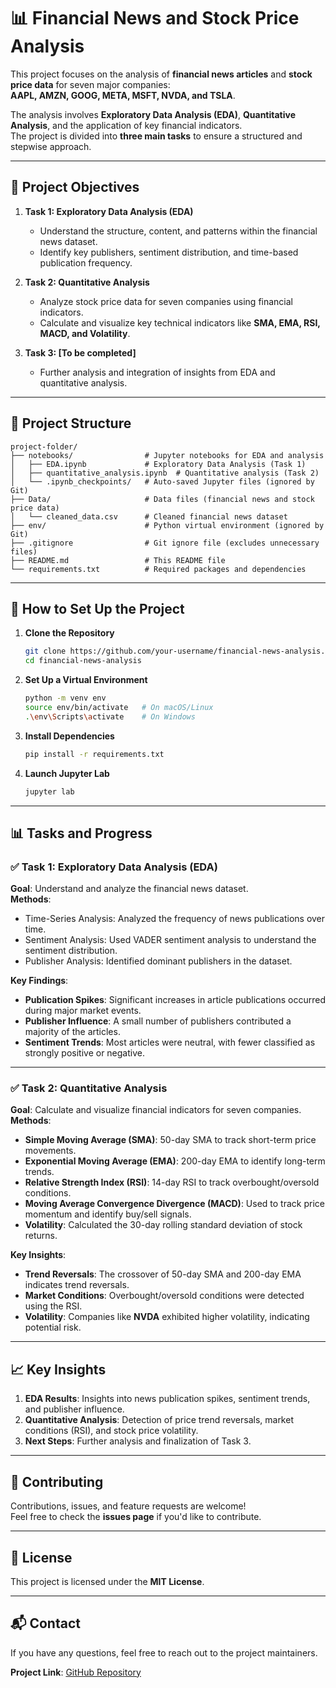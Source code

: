 # 📊 Financial News and Stock Price Analysis

This project focuses on the analysis of **financial news articles** and **stock price data** for seven major companies:  
**AAPL, AMZN, GOOG, META, MSFT, NVDA, and TSLA**.  

The analysis involves **Exploratory Data Analysis (EDA)**, **Quantitative Analysis**, and the application of key financial indicators.  
The project is divided into **three main tasks** to ensure a structured and stepwise approach.

---

## 🚀 **Project Objectives**
1. **Task 1: Exploratory Data Analysis (EDA)**  
   - Understand the structure, content, and patterns within the financial news dataset.  
   - Identify key publishers, sentiment distribution, and time-based publication frequency.  
   
2. **Task 2: Quantitative Analysis**  
   - Analyze stock price data for seven companies using financial indicators.  
   - Calculate and visualize key technical indicators like **SMA, EMA, RSI, MACD, and Volatility**.  

3. **Task 3: [To be completed]**  
   - Further analysis and integration of insights from EDA and quantitative analysis.

---

## 📂 **Project Structure**

```
project-folder/
├── notebooks/                # Jupyter notebooks for EDA and analysis
│   ├── EDA.ipynb             # Exploratory Data Analysis (Task 1)
│   ├── quantitative_analysis.ipynb  # Quantitative analysis (Task 2)
│   └── .ipynb_checkpoints/   # Auto-saved Jupyter files (ignored by Git)
├── Data/                     # Data files (financial news and stock price data)
│   └── cleaned_data.csv      # Cleaned financial news dataset
├── env/                      # Python virtual environment (ignored by Git)
├── .gitignore                # Git ignore file (excludes unnecessary files)
├── README.md                 # This README file
└── requirements.txt          # Required packages and dependencies
```

---

## 🔧 **How to Set Up the Project**

1. **Clone the Repository**
   ```bash
   git clone https://github.com/your-username/financial-news-analysis.git
   cd financial-news-analysis
   ```

2. **Set Up a Virtual Environment**
   ```bash
   python -m venv env
   source env/bin/activate   # On macOS/Linux
   .\env\Scripts\activate    # On Windows
   ```

3. **Install Dependencies**
   ```bash
   pip install -r requirements.txt
   ```

4. **Launch Jupyter Lab**
   ```bash
   jupyter lab
   ```

---

## 📊 **Tasks and Progress**

### **✅ Task 1: Exploratory Data Analysis (EDA)**
**Goal**: Understand and analyze the financial news dataset.  
**Methods**:  
- Time-Series Analysis: Analyzed the frequency of news publications over time.  
- Sentiment Analysis: Used VADER sentiment analysis to understand the sentiment distribution.  
- Publisher Analysis: Identified dominant publishers in the dataset.  

**Key Findings**:  
- **Publication Spikes**: Significant increases in article publications occurred during major market events.  
- **Publisher Influence**: A small number of publishers contributed a majority of the articles.  
- **Sentiment Trends**: Most articles were neutral, with fewer classified as strongly positive or negative.  

---

### **✅ Task 2: Quantitative Analysis**
**Goal**: Calculate and visualize financial indicators for seven companies.  
**Methods**:  
- **Simple Moving Average (SMA)**: 50-day SMA to track short-term price movements.  
- **Exponential Moving Average (EMA)**: 200-day EMA to identify long-term trends.  
- **Relative Strength Index (RSI)**: 14-day RSI to track overbought/oversold conditions.  
- **Moving Average Convergence Divergence (MACD)**: Used to track price momentum and identify buy/sell signals.  
- **Volatility**: Calculated the 30-day rolling standard deviation of stock returns.  

**Key Insights**:  
- **Trend Reversals**: The crossover of 50-day SMA and 200-day EMA indicates trend reversals.  
- **Market Conditions**: Overbought/oversold conditions were detected using the RSI.  
- **Volatility**: Companies like **NVDA** exhibited higher volatility, indicating potential risk.  

---

## 📈 **Key Insights**

1. **EDA Results**: Insights into news publication spikes, sentiment trends, and publisher influence.  
2. **Quantitative Analysis**: Detection of price trend reversals, market conditions (RSI), and stock price volatility.  
3. **Next Steps**: Further analysis and finalization of Task 3.  

---

## 🤝 **Contributing**
Contributions, issues, and feature requests are welcome!  
Feel free to check the **issues page** if you'd like to contribute.  

---

## 📄 **License**
This project is licensed under the **MIT License**.  

---

## 📬 **Contact**
If you have any questions, feel free to reach out to the project maintainers.  

**Project Link**: [GitHub Repository](https://github.com/kaleabb266/financial-news-analysis.git)

